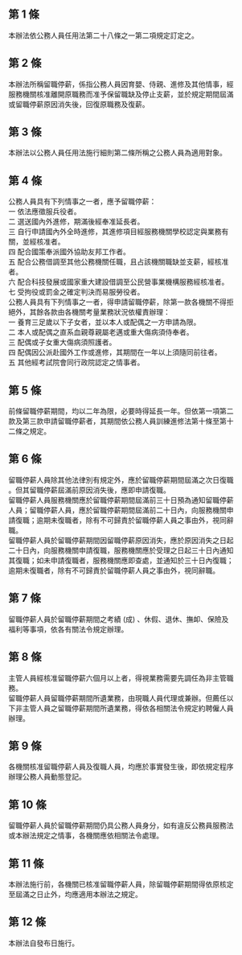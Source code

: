第 1 條
-------
本辦法依公務人員任用法第二十八條之一第二項規定訂定之。

第 2 條
-------
本辦法所稱留職停薪，係指公務人員因育嬰、侍親、進修及其他情事，經  
服務機關核准離開原職務而准予保留職缺及停止支薪，並於規定期間屆滿  
或留職停薪原因消失後，回復原職務及復薪。

第 3 條
-------
本辦法以公務人員任用法施行細則第二條所稱之公務人員為適用對象。

第 4 條
-------
公務人員具有下列情事之一者，應予留職停薪：  
一  依法應徵服兵役者。  
二  選送國內外進修，期滿後經奉准延長者。  
三  自行申請國內外全時進修，其進修項目經服務機關學校認定與業務有  
    關，並經核准者。  
四  配合國策奉派國外協助友邦工作者。  
五  配合公務借調至其他公務機關任職，且占該機關職缺並支薪，經核准  
    者。  
六  配合科技發展或國家重大建設借調至公民營事業機構服務經核准者。  
七  受拘役或罰金之確定判決而易服勞役者。  
公務人員具有下列情事之一者，得申請留職停薪，除第一款各機關不得拒  
絕外，其餘各款由各機關考量業務狀況依權責辦理：  
一  養育三足歲以下子女者，並以本人或配偶之一方申請為限。  
二  本人或配偶之直系血親尊親屬老邁或重大傷病須侍奉者。  
三  配偶或子女重大傷病須照護者。  
四  配偶因公派赴國外工作或進修，其期間在一年以上須隨同前往者。  
五  其他經考試院會同行政院認定之情事者。

第 5 條
-------
前條留職停薪期間，均以二年為限，必要時得延長一年。但依第一項第二  
款及第三款申請留職停薪者，其期間依公務人員訓練進修法第十條至第十  
二條之規定。

第 6 條
-------
留職停薪人員除其他法律別有規定外，應於留職停薪期間屆滿之次日復職  
。但其留職停薪屆滿前原因消失後，應即申請復職。  
留職停薪人員服務機關應於留職停薪期間屆滿前三十日預為通知留職停薪  
人員；留職停薪人員，應於留職停薪期間屆滿前二十日內，向服務機關申  
請復職；逾期未復職者，除有不可歸責於留職停薪人員之事由外，視同辭  
職。  
留職停薪人員於留職停薪期間因留職停薪原因消失，應於原因消失之日起  
二十日內，向服務機關申請復職，服務機關應於受理之日起三十日內通知  
其復職；如未申請復職者，服務機關應即查處，並通知於三十日內復職；  
逾期未復職者，除有不可歸責於留職停薪人員之事由外，視同辭職。

第 7 條
-------
留職停薪人員於留職停薪期間之考績 (成) 、休假、退休、撫卹、保險及  
福利等事項，依各有關法令規定辦理。

第 8 條
-------
主管人員經核准留職停薪六個月以上者，得視業務需要先調任為非主管職  
務。  
留職停薪人員留職停薪期間所遺業務，由現職人員代理或兼辦。但薦任以  
下非主管人員之留職停薪期間所遺業務，得依各相關法令規定約聘僱人員  
辦理。

第 9 條
-------
各機關核准留職停薪人員及復職人員，均應於事實發生後，即依規定程序  
辦理公務人員動態登記。

第 10 條
--------
留職停薪人員於留職停薪期間仍具公務人員身分，如有違反公務員服務法  
或本辦法規定之情事，各機關應依相關法令處理。

第 11 條
--------
本辦法施行前，各機關已核准留職停薪人員，除留職停薪期間得依原核定  
至屆滿之日止外，均應適用本辦法之規定。

第 12 條
--------
本辦法自發布日施行。

